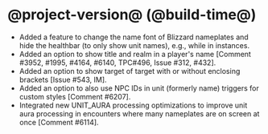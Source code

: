 # @project-version@ (@build-time@)

* Added a feature to change the name font of Blizzard nameplates and hide the healthbar (to only show unit names), e.g., while in instances.
* Added an option to show title and realm in a player's name [Comment #3952, #1995, #4164, #6140, TPC#496, Issue #312, #432].
* Added an option to show target of target with or without enclosing brackets [Issue #543, IM].
* Added an option to also use NPC IDs in unit (formerly name) triggers for custom styles [Comment #6207].
* Integrated new UNIT_AURA processing optimizations to improve unit aura processing in encounters where many nameplates are on screen at once [Comment #6114]. 
